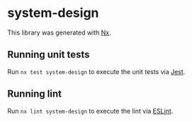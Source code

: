# system-design

This library was generated with [Nx](https://nx.dev).

## Running unit tests

Run `nx test system-design` to execute the unit tests via [Jest](https://jestjs.io).

## Running lint

Run `nx lint system-design` to execute the lint via [ESLint](https://eslint.org/).
